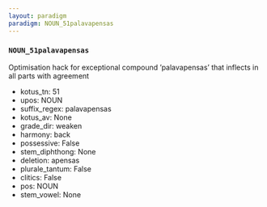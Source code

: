 ```yaml
---
layout: paradigm
paradigm: NOUN_51palavapensas
---
```

### ` NOUN_51palavapensas `

Optimisation hack for exceptional compound ’palavapensas’ that inflects in all parts with agreement
* kotus_tn: 51
* upos: NOUN
* suffix_regex: palavapensas
* kotus_av: None
* grade_dir: weaken
* harmony: back
* possessive: False
* stem_diphthong: None
* deletion: apensas
* plurale_tantum: False
* clitics: False
* pos: NOUN
* stem_vowel: None
